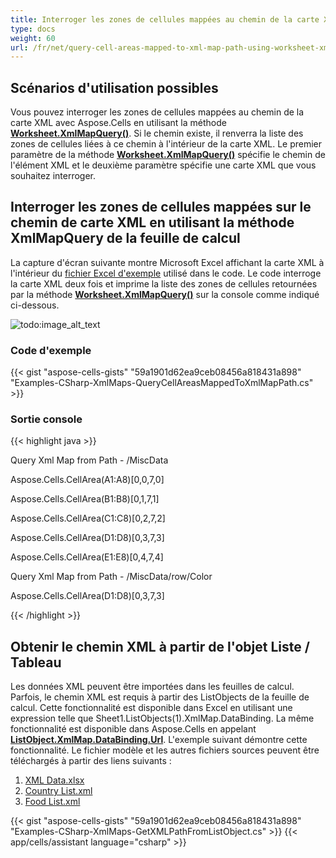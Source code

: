 ```yaml
---
title: Interroger les zones de cellules mappées au chemin de la carte XML en utilisant la méthode Worksheet.XmlMapQuery
type: docs
weight: 60
url: /fr/net/query-cell-areas-mapped-to-xml-map-path-using-worksheet-xmlmapquery-method/
---
```


## **Scénarios d'utilisation possibles**

Vous pouvez interroger les zones de cellules mappées au chemin de la carte XML avec Aspose.Cells en utilisant la méthode [**Worksheet.XmlMapQuery()**](https://reference.aspose.com/cells/net/aspose.cells/worksheet/methods/xmlmapquery). Si le chemin existe, il renverra la liste des zones de cellules liées à ce chemin à l'intérieur de la carte XML. Le premier paramètre de la méthode [**Worksheet.XmlMapQuery()**](https://reference.aspose.com/cells/net/aspose.cells/worksheet/methods/xmlmapquery) spécifie le chemin de l'élément XML et le deuxième paramètre spécifie une carte XML que vous souhaitez interroger.

## **Interroger les zones de cellules mappées sur le chemin de carte XML en utilisant la méthode XmlMapQuery de la feuille de calcul**

La capture d'écran suivante montre Microsoft Excel affichant la carte XML à l'intérieur du [fichier Excel d'exemple](55541790.xlsx) utilisé dans le code. Le code interroge la carte XML deux fois et imprime la liste des zones de cellules retournées par la méthode [**Worksheet.XmlMapQuery()**](https://reference.aspose.com/cells/net/aspose.cells/worksheet/methods/xmlmapquery) sur la console comme indiqué ci-dessous.

![todo:image_alt_text](query-cell-areas-mapped-to-xml-map-path-using-worksheet-xmlmapquery-method_1.png)

### **Code d'exemple**

{{< gist "aspose-cells-gists" "59a1901d62ea9ceb08456a818431a898" "Examples-CSharp-XmlMaps-QueryCellAreasMappedToXmlMapPath.cs" >}}

### **Sortie console**

{{< highlight java >}}

Query Xml Map from Path - /MiscData

Aspose.Cells.CellArea(A1:A8)[0,0,7,0]

Aspose.Cells.CellArea(B1:B8)[0,1,7,1]

Aspose.Cells.CellArea(C1:C8)[0,2,7,2]

Aspose.Cells.CellArea(D1:D8)[0,3,7,3]

Aspose.Cells.CellArea(E1:E8)[0,4,7,4]

Query Xml Map from Path - /MiscData/row/Color

Aspose.Cells.CellArea(D1:D8)[0,3,7,3]

{{< /highlight >}}

## **Obtenir le chemin XML à partir de l'objet Liste / Tableau**

Les données XML peuvent être importées dans les feuilles de calcul. Parfois, le chemin XML est requis à partir des ListObjects de la feuille de calcul. Cette fonctionnalité est disponible dans Excel en utilisant une expression telle que Sheet1.ListObjects(1).XmlMap.DataBinding. La même fonctionnalité est disponible dans Aspose.Cells en appelant [**ListObject.XmlMap.DataBinding.Url**](https://reference.aspose.com/cells/net/aspose.cells/xmldatabinding/properties/url). L'exemple suivant démontre cette fonctionnalité. Le fichier modèle et les autres fichiers sources peuvent être téléchargés à partir des liens suivants :

1. [XML Data.xlsx](72417285.xlsx)
1. [Country List.xml](72417287.xml)
1. [Food List.xml](72417286.xml)

{{< gist "aspose-cells-gists" "59a1901d62ea9ceb08456a818431a898" "Examples-CSharp-XmlMaps-GetXMLPathFromListObject.cs" >}}
{{< app/cells/assistant language="csharp" >}}
